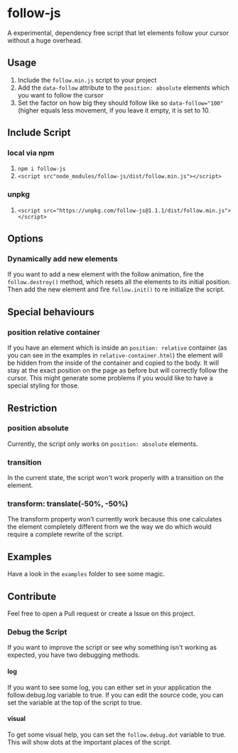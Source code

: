 # follow-js
A experimental, dependency free script that let elements follow your cursor without a huge overhead.

## Usage
1. Include the `follow.min.js` script to your project
2. Add the `data-follow` attribute to the `position: absolute` elements which you want to follow the cursor
3. Set the factor on how big they should follow like so `data-follow="100"` (higher equals less movement, if you 
leave it empty, it is set to 10.

## Include Script
### local via npm
1. `npm i follow-js`
2. `<script src"node_modules/follow-js/dist/follow.min.js"></script>`

### unpkg
1. `<script src="https://unpkg.com/follow-js@1.1.1/dist/follow.min.js"></script>`

## Options
### Dynamically add new elements
If you want to add a new element with the follow animation, fire the `follow.destroy()` method, which resets all the 
elements to its initial position. Then add the new element and fire `follow.init()` to re initialize the script. 

## Special behaviours
### position relative container
If you have an element which is inside an `position: relative` container (as you can see in the examples in 
`relative-container.html`) the element will be hidden from the inside of the container and copied to the body. It will 
stay at the exact position on the page as before but will correctly follow the cursor. This might generate some problems 
if you would like to have a special styling for those.

## Restriction
### position absolute
Currently, the script only works on `position: absolute` elements.

### transition
In the current state, the script won't work properly with a transition on the element. 

### transform: translate(-50%, -50%)
The transform property won't currently work because this one calculates the element completely different from we the way 
we do which would require a complete rewrite of the script.

## Examples
Have a look in the `examples` folder to see some magic. 

## Contribute
Feel free to open a Pull request or create a Issue on this project.

### Debug the Script
If you want to improve the script or see why something isn't working as expected, you have two debugging methods.

#### log
If you want to see some log, you can either set in your application the follow.debug.log variable to true. If you can
edit the source code, you can set the variable at the top of the script to true.

#### visual 
To get some visual help, you can set the `follow.debug.dot` variable to true. This will show dots at the important 
places of the script.